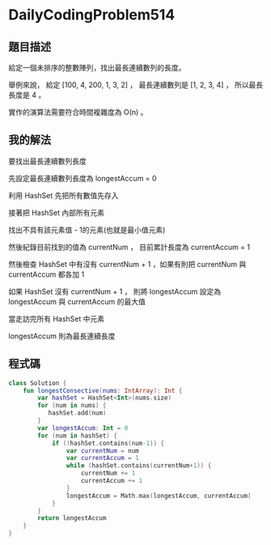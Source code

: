 # DailyCodingProblem514

## 題目描述

給定一個未排序的整數陣列，找出最長連續數列的長度。

舉例來說， 給定 [100, 4, 200, 1, 3, 2] ， 最長連續數列是 [1, 2, 3, 4] ， 所以最長長度是 4 。

實作的演算法需要符合時間複雜度為 O(n) 。

## 我的解法

要找出最長連續數列長度

先設定最長連續數列長度為 longestAccum = 0

利用 HashSet 先把所有數值先存入

接著把 HashSet 內部所有元素

找出不具有該元素值 - 1的元素(也就是最小值元素)

然後紀錄目前找到的值為 currentNum ， 目前累計長度為 currentAccum = 1

然後檢查 HashSet 中有沒有 currentNum + 1 ，如果有則把 currentNum 與 currentAccum 都各加 1

如果 HashSet 沒有 currentNum + 1 ， 則將 longestAccum 設定為 longestAccum 與 currentAccum 的最大值

當走訪完所有 HashSet 中元素

longestAccum 則為最長連續長度

## 程式碼

```kotlin
class Solution {
    fun longestConsective(nums: IntArray): Int {
        var hashSet = HashSet<Int>(nums.size)
        for (num in nums) {
           hashSet.add(num)
        }
        var longestAccum: Int = 0
        for (num in hashSet) {
            if (!hashSet.contains(num-1)) {
                var currentNum = num
                var currentAccum = 1
                while (hashSet.contains(currentNum+1)) {
                    currentNum += 1
                    currentAccum += 1
                }
                longestAccum = Math.max(longestAccum, currentAccum)
            }
        }
        return longestAccum
    }
}
```
